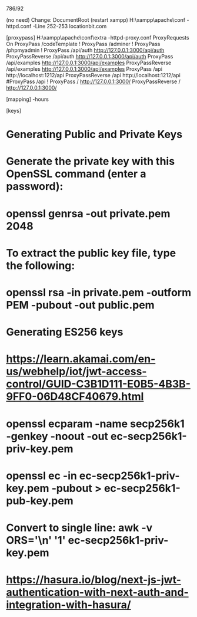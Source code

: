 786/92

(no need) Change: DocumentRoot (restart xampp)
H:\xampp\apache\conf
    -httpd.conf
        -Line 252-253
            locationbit.com

[proxypass]
H:\xampp\apache\conf\extra
    -httpd-proxy.conf
        ProxyRequests On
        ProxyPass /codeTemplate !
        ProxyPass /adminer !
        ProxyPass /phpmyadmin !
        ProxyPass /api/auth http://127.0.0.1:3000/api/auth
        ProxyPassReverse /api/auth http://127.0.0.1:3000/api/auth
        ProxyPass /api/examples http://127.0.0.1:3000/api/examples
        ProxyPassReverse /api/examples http://127.0.0.1:3000/api/examples
        ProxyPass /api http://localhost:1212/api
        ProxyPassReverse /api http://localhost:1212/api
        #ProxyPass /api !
        ProxyPass / http://127.0.0.1:3000/
        ProxyPassReverse / http://127.0.0.1:3000/

[mapping]
    -hours

[keys]
# Generating Public and Private Keys
# Generate the private key with this OpenSSL command (enter a password):
# openssl genrsa -out private.pem 2048
# To extract the public key file, type the following:
# openssl rsa -in private.pem -outform PEM -pubout -out public.pem

# Generating ES256 keys
# https://learn.akamai.com/en-us/webhelp/iot/jwt-access-control/GUID-C3B1D111-E0B5-4B3B-9FF0-06D48CF40679.html
# openssl ecparam -name secp256k1 -genkey -noout -out ec-secp256k1-priv-key.pem
# openssl ec -in ec-secp256k1-priv-key.pem -pubout > ec-secp256k1-pub-key.pem
# Convert to single line: awk -v ORS='\\n' '1' ec-secp256k1-priv-key.pem
# https://hasura.io/blog/next-js-jwt-authentication-with-next-auth-and-integration-with-hasura/